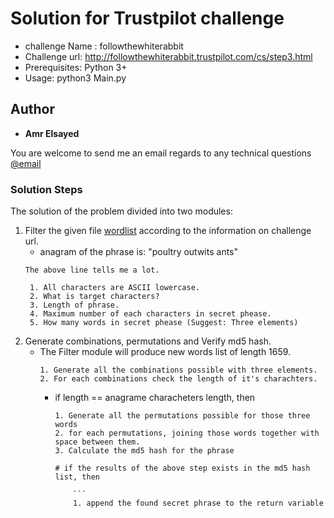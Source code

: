 # Solution for Trustpilot challenge <followthewhiterabbit>
* challenge Name : followthewhiterabbit
* Challenge url: http://followthewhiterabbit.trustpilot.com/cs/step3.html
* Prerequisites: Python 3+
* Usage: python3 Main.py

## Author

* **Amr Elsayed**
<p>You are welcome to send me an email regards to any technical questions<a href="mailto:<a href='mailto:amr.elsayed.dk@gmail.com'>amr.elsayed.dk@gmail.com</a>"> @email</a></p>

### Solution Steps
The solution of the problem divided into two modules:

1. Filter the given file [wordlist](https://github.com/Amr116/chllanges/Trustpilot) according to the information on challenge url.
	- anagram of the phrase is: "poultry outwits ants"
	```
	The above line tells me a lot.
	```
		1. All characters are ASCII lowercase.
		2. What is target characters?
		3. Length of phrase.
		4. Maximum number of each characters in secret phease.
		5. How many words in secret phease (Suggest: Three elements)


2. Generate combinations, permutations and Verify md5 hash.
	- The Filter module will produce new words list of length 1659.
		```
		1. Generate all the combinations possible with three elements.
		2. For each combinations check the length of it's charachters.
		
		```
		- if length == anagrame characheters length, then
			
			```
			1. Generate all the permutations possible for those three words
			2. for each permutations, joining those words together with space between them.
			3. Calculate the md5 hash for the phrase

			# if the results of the above step exists in the md5 hash list, then
				
				```
				1. append the found secret phrase to the return variable